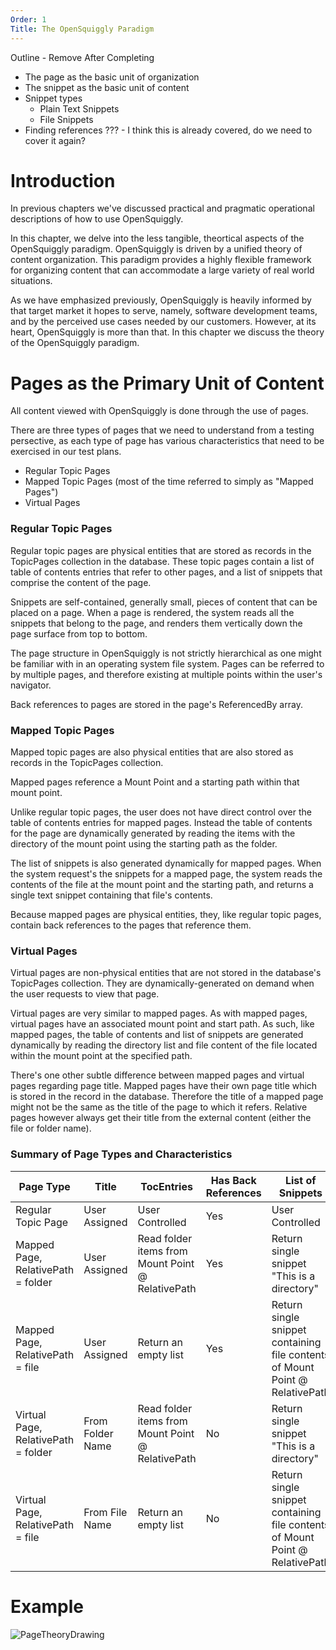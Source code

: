 ```yaml
---
Order: 1
Title: The OpenSquiggly Paradigm
---
```

Outline - Remove After Completing
* The page as the basic unit of organization
* The snippet as the basic unit of content
* Snippet types
  * Plain Text Snippets
  * File Snippets
* Finding references ??? - I think this is already covered, do we need to cover it again?

# Introduction

In previous chapters we've discussed practical and pragmatic operational descriptions
of how to use OpenSquiggly.

In this chapter, we delve into the less tangible, theortical aspects of the OpenSquiggly
paradigm. OpenSquiggly is driven by a unified theory of content organization. This paradigm
provides a highly flexible framework for organizing content that can accommodate a large
variety of real world situations.

As we have emphasized previously, OpenSquiggly is heavily informed by that target market
it hopes to serve, namely, software development teams, and by the perceived use cases needed
by our customers. However, at its heart, OpenSquiggly is more than that. In this chapter
we discuss the theory of the OpenSquiggly paradigm.

# Pages as the Primary Unit of Content

All content viewed with OpenSquiggly is done through the use of pages.

There are three types of pages that we need to understand from a testing persective, as each type
of page has various characteristics that need to be exercised in our test plans.

* Regular Topic Pages
* Mapped Topic Pages (most of the time referred to simply as "Mapped Pages")
* Virtual Pages

### Regular Topic Pages

Regular topic pages are physical entities that are stored as records in the TopicPages collection in the
database. These topic pages contain a list of table of contents entries that refer to other pages, and
a list of snippets that comprise the content of the page.

Snippets are self-contained, generally small, pieces of content that can be placed on a page. When a page
is rendered, the system reads all the snippets that belong to the page, and renders them vertically down
the page surface from top to bottom.

The page structure in OpenSquiggly is not strictly hierarchical as one might be familiar with in an
operating system file system. Pages can be referred to by multiple pages, and therefore existing at
multiple points within the user's navigator.

Back references to pages are stored in the page's ReferencedBy array.

### Mapped Topic Pages

Mapped topic pages are also physical entities that are also stored as records in the TopicPages collection.

Mapped pages reference a Mount Point and a starting path within that mount point.

Unlike regular topic pages, the user does not have direct control over the table of contents entries for
mapped pages. Instead the table of contents for the page are dynamically generated by reading the items
with the directory of the mount point using the starting path as the folder.

The list of snippets is also generated dynamically for mapped pages. When the system request's the snippets
for a mapped page, the system reads the contents of the file at the mount point and the starting path, and
returns a single text snippet containing that file's contents.

Because mapped pages are physical entities, they, like regular topic pages, contain back references to
the pages that reference them.

### Virtual Pages

Virtual pages are non-physical entities that are not stored in the database's TopicPages collection. They
are dynamically-generated on demand when the user requests to view that page.

Virtual pages are very similar to mapped pages. As with mapped pages, virtual pages have an associated
mount point and start path. As such, like mapped pages, the table of contents and list of snippets are
generated dynamically by reading the directory list and file content of the file located within the
mount point at the specified path.

There's one other subtle difference between mapped pages and virtual pages regarding page title. Mapped
pages have their own page title which is stored in the record in the database. Therefore the title of
a mapped page might not be the same as the title of the page to which it refers. Relative pages however
always get their title from the external content (either the file or folder name).

### Summary of Page Types and Characteristics

| Page Type                           | Title            | TocEntries                                        | Has Back References | List of Snippets                                                             |
| ---------                           | -------------    | ----------                                        | ------------------- | ----------------                                                             |
| Regular Topic Page                  | User Assigned    | User Controlled                                   | Yes                 | User Controlled                                                              |
| Mapped Page, RelativePath = folder  | User Assigned    | Read folder items from Mount Point @ RelativePath | Yes                 | Return single snippet "This is a directory"                                  |
| Mapped Page, RelativePath = file    | User Assigned    | Return an empty list                              | Yes                 | Return single snippet containing file contents of Mount Point @ RelativePath |
| Virtual Page, RelativePath = folder | From Folder Name | Read folder items from Mount Point @ RelativePath | No                  | Return single snippet "This is a directory"                                  |
| Virtual Page, RelativePath = file   | From File Name   | Return an empty list                              | No                  | Return single snippet containing file contents of Mount Point @ RelativePath |

# Example

![PageTheoryDrawing](https://share.balsamiq.com/c/naxoCiucUULrsT5EdxrmHU.png)
